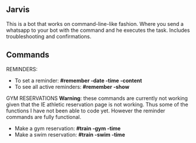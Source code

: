 ## Jarvis

This is a bot that works on command-line-like fashion. Where you send a whatsapp to your bot with the command and he executes the task. Includes troubleshooting and confirmations.

## Commands

REMINDERS:
- To set a reminder: 
   **#remember -date -time -content**
- To see all active reminders:
   **#remember -show**

GYM RESERVATIONS
**Warning**: these commands are currently not working given that the IE athletic reservation page is not working. Thus some of the functions I have not been able to code yet. However the reminder commands are fully functional.
- Make a gym reservation:
   **#train -gym -time**
- Make a swim reservation:
   **#train -swim -time**
